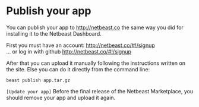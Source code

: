 # Publish your app

You can publish your app to http://netbeast.co the same way you did for installing it to the Netbeast Dashboard.

First you must have an account:
http://netbeast.co/#!/signup <br>
... or log in with github
http://netbeast.co/#!/signup

After that you can upload it manually following the instructions written on the site. Else you can do it directly from the command line:
```
beast publish app.tar.gz
```


`[Update your app]` Before the final release of the Netbeast Marketplace, you should remove your app and upload it again.